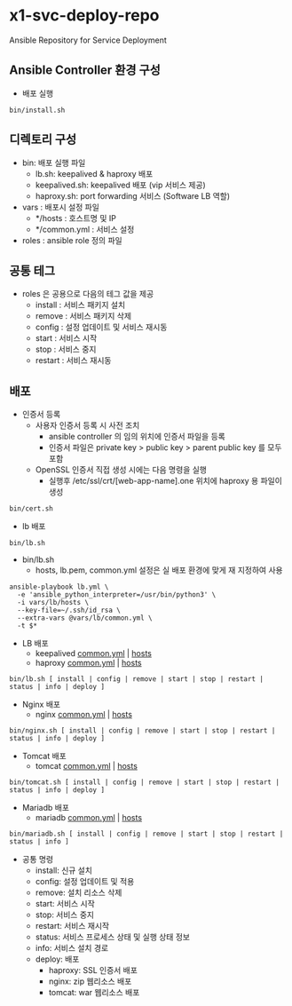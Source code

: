 # x1-svc-deploy-repo
Ansible Repository for Service Deployment

## Ansible Controller 환경 구성
- 배포 실행 
```
bin/install.sh
```
## 디렉토리 구성
- bin: 배포 실행 파일
  - lb.sh: keepalived & haproxy 배포
  - keepalived.sh: keepalived 배포 (vip 서비스 제공)
  - haproxy.sh: port forwarding 서비스 (Software LB 역할)
- vars : 배포시 설정 파일
  - */hosts : 호스트명 및 IP
  - */common.yml : 서비스 설정
- roles : ansible role 정의 파일

## 공통 테그
- roles 은 공용으로 다음의 테그 값을 제공
  - install : 서비스 패키지 설치
  - remove : 서비스 패키지 삭제
  - config : 설정 업데이트 및 서비스 재시동
  - start : 서비스 시작
  - stop : 서비스 중지
  - restart : 서비스 재시동
  
## 배포
- 인증서 등록
  - 사용자 인증서 등록 시 사전 조치
    - ansible controller 의 임의 위치에 인증서 파일을 등록
    - 인증서 파일은 private key > public key > parent public key 를 모두 포함
  - OpenSSL 인증서 직접 생성 시에는 다음 명령을 실행
    - 실행후 /etc/ssl/crt/[web-app-name].one 위치에 haproxy 용 파일이 생성
```
bin/cert.sh
```
- lb 배포
```
bin/lb.sh
```
- bin/lb.sh 
  - hosts, lb.pem, common.yml 설정은 실 배포 환경에 맞게 재 지정하여 사용
```
ansible-playbook lb.yml \
  -e 'ansible_python_interpreter=/usr/bin/python3' \
  -i vars/lb/hosts \
  --key-file=~/.ssh/id_rsa \
  --extra-vars @vars/lb/common.yml \
  -t $*
```
- LB 배포
  - keepalived [common.yml](vars/keepalived/common.yml) | [hosts](vars/keepalived/hosts)
  - haproxy [common.yml](vars/haproxy/common.yml) | [hosts](vars/haproxy/hosts)
```
bin/lb.sh [ install | config | remove | start | stop | restart | status | info | deploy ]
```
- Nginx 배포
  - nginx [common.yml](vars/nginx/common.yml) | [hosts](vars/nginx/hosts)  
```
bin/nginx.sh [ install | config | remove | start | stop | restart | status | info | deploy ]
```
- Tomcat 배포
  - tomcat [common.yml](vars/tomcat/common.yml) | [hosts](vars/tomcat/hosts)  
```
bin/tomcat.sh [ install | config | remove | start | stop | restart | status | info | deploy ]
```
- Mariadb 배포
  - mariadb [common.yml](vars/mariadb/common.yml) | [hosts](vars/mariadb/hosts)  
```
bin/mariadb.sh [ install | config | remove | start | stop | restart | status | info ]
```
- 공통 명령
  - install: 신규 설치
  - config: 설정 업데이트 및 적용
  - remove: 설치 리소스 삭제
  - start: 서비스 시작
  - stop: 서비스 중지
  - restart: 서비스 재시작
  - status: 서비스 프로세스 상태 및 실행 상태 정보
  - info: 서비스 설치 경로
  - deploy: 배포
    - haproxy: SSL 인증서 배포
    - nginx: zip 웹리소스 배포
    - tomcat: war 웹리소스 배포
  
